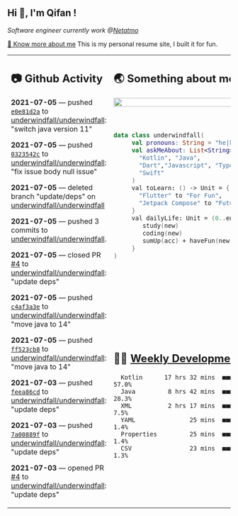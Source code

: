 <h2> Hi 👋, I'm Qifan ! </h2>
<p><em>Software engineer currently work @<a href="https://www.netatmo.com">Netatmo</a>
</em></p><p><a href="https://qifanyang.com/resume" target="_blank"> 🔭 Know more about me</a> This is my personal resume site, I built it for fun.</p>
<table><tr><td valign="top" rowspan="2">

 ## 📷 Github Activity
 <!-- githubActivity starts -->
  **2021-07-05** — pushed [`e0e81d2a`](https://github.com/underwindfall/underwindfall/commit/e0e81d2a50074058497ce38eac2739d125e421f6) to [underwindfall/underwindfall](https://api.github.com/repos/underwindfall/underwindfall): "switch java version 11"

  **2021-07-05** — pushed [`0323542c`](https://github.com/underwindfall/underwindfall/commit/0323542cedaaa74300c519f6784d0d0d8e0b0d82) to [underwindfall/underwindfall](https://api.github.com/repos/underwindfall/underwindfall): "fix issue body null issue"

  **2021-07-05** — deleted branch "update/deps" on [underwindfall/underwindfall](https://api.github.com/repos/underwindfall/underwindfall)

  **2021-07-05** — pushed 3 commits to [underwindfall/underwindfall](https://api.github.com/repos/underwindfall/underwindfall).

  **2021-07-05** — closed PR [#4](https://api.github.com/repos/underwindfall/underwindfall/pulls/4) to [underwindfall/underwindfall](https://api.github.com/repos/underwindfall/underwindfall): "update deps"

  **2021-07-05** — pushed [`c4af3a3e`](https://github.com/underwindfall/underwindfall/commit/c4af3a3e9ed89a0269d1d0a7e22ac59909427ff2) to [underwindfall/underwindfall](https://api.github.com/repos/underwindfall/underwindfall): "move java to 14"

  **2021-07-05** — pushed [`ff523cb8`](https://github.com/underwindfall/underwindfall/commit/ff523cb894ff0fe4178c78ecfdd34ce8ebf144fc) to [underwindfall/underwindfall](https://api.github.com/repos/underwindfall/underwindfall): "move java to 14"

  **2021-07-03** — pushed [`feea86cd`](https://github.com/underwindfall/underwindfall/commit/feea86cdce5c2dd24908b946161f27a7594d26a6) to [underwindfall/underwindfall](https://api.github.com/repos/underwindfall/underwindfall): "update deps"

  **2021-07-03** — pushed [`7a00889f`](https://github.com/underwindfall/underwindfall/commit/7a00889f6eaf262e1a3c128796613116c4ac3935) to [underwindfall/underwindfall](https://api.github.com/repos/underwindfall/underwindfall): "update deps"

  **2021-07-03** — opened PR [#4](https://api.github.com/repos/underwindfall/underwindfall/pulls/4) to [underwindfall/underwindfall](https://api.github.com/repos/underwindfall/underwindfall): "update deps"
 <!-- githubActivity ends -->
 </td><td valign="top">

 ## 🌏 Something about me
 <!-- profile starts -->
 <a href="https://github.com/underwindfall" width="100%">
   <img src="http://github-readme-streak-stats.herokuapp.com?user=underwindfall&theme=algolia&hide_border=true&dates=30DD8A&background=00000000" width="100%"/>
 </a>
 <br/>
 <br/>
 <br/>

 ```kotlin
 data class underwindfall(
      val pronouns: String = "he|him",
      val askMeAbout: List<String> = listOf(
        "Kotlin", "Java",
        "Dart","Javascript", "Typescript",
        "Swift"
      )
      val toLearn: () -> Unit = {
        "Flutter" to "For Fun",
        "Jetpack Compose" to "Future"
      }
      val dailyLife: Unit = (0..end).reduce { acc, new ->
         study(new)
         coding(new)
         sumUp(acc) + haveFun(new)
      }
 )
 ```
 <!-- profile ends -->
 </td></tr><tr><td valign="top">

 ## 🏊‍♂️ <a href="https://gist.github.com/underwindfall/377ee88ba1fabd1e93516e48ca9c61eb" target="_blank">Weekly Development Breakdown</a>
  <!-- codeTime starts -->
  ```text
    Kotlin      17 hrs 32 mins  ■■■■■■■■■■■■■■■■■◱□□□□□□  57.0%
    Java         8 hrs 42 mins  ■■■■■■■■■■◱□□□□□□□□□□□□□  28.3%
    XML          2 hrs 17 mins  ■■■■■◱□□□□□□□□□□□□□□□□□□   7.5%
    YAML               25 mins  ■■■▦□□□□□□□□□□□□□□□□□□□□   1.4%
    Properties         25 mins  ■■■▦□□□□□□□□□□□□□□□□□□□□   1.4%
    CSV                23 mins  ■■■▦□□□□□□□□□□□□□□□□□□□□   1.3%
  ```
  <!-- codeTime starts -->
  </td></tr></table>